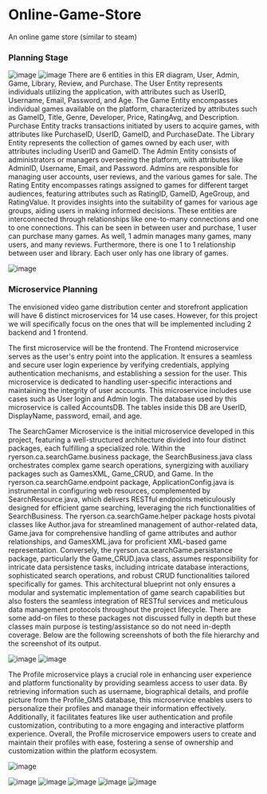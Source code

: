 # Online-Game-Store
An online game store (similar to steam)
### Planning Stage
![image](https://i.postimg.cc/zXXfr11w/usecase.png)
![image](https://i.postimg.cc/dVhthm3L/ER-Diagram.png)
There are 6 entities in this ER diagram, User, Admin, Game, Library, Review, and Purchase.
The User Entity represents individuals utilizing the application, with attributes such as UserID,
Username, Email, Password, and Age. The Game Entity encompasses individual games available
on the platform, characterized by attributes such as GameID, Title, Genre, Developer, Price,
RatingAvg, and Description. Purchase Entity tracks transactions initiated by users to acquire
games, with attributes like PurchaseID, UserID, GameID, and PurchaseDate. The Library Entity
represents the collection of games owned by each user, with attributes including UserID and
GameID. The Admin Entity consists of administrators or managers overseeing the platform, with
attributes like AdminID, Username, Email, and Password. Admins are responsible for managing
user accounts, user reviews, and the various games for sale. The Rating Entity encompasses
ratings assigned to games for different target audiences, featuring attributes such as RatingID,
GameID, AgeGroup, and RatingValue. It provides insights into the suitability of games for
various age groups, aiding users in making informed decisions. These entities are interconnected
through relationships like one-to-many connections and one to one connections. This can be seen
in between user and purchase, 1 user can purchase many games. As well, 1 admin manages many
games, many users, and many reviews. Furthermore, there is one 1 to 1 relationship between user
and library. Each user only has one library of games.


![image](https://i.postimg.cc/gJWYtCDZ/SQL-commands.png)


### Microservice Planning
The envisioned video game distribution center and storefront application will have 6
distinct microservices for 14 use cases. However, for this project we will specifically focus on the
ones that will be implemented including 2 backend and 1 frontend.

The first microservice will be the frontend. The Frontend microservice serves as the
user's entry point into the application. It ensures a seamless and secure user login experience by
verifying credentials, applying authentication mechanisms, and establishing a session for the
user. This microservice is dedicated to handling user-specific interactions and maintaining the
integrity of user accounts. This microservice includes use cases such as User login and Admin
login. The database used by this microservice is called AccountsDB. The tables inside this DB
are UserID, DisplayName, password, email, and age.

The SearchGamer Microservice is the initial microservice developed in this project,
featuring a well-structured architecture divided into four distinct packages, each fulfilling a
specialized role. Within the ryerson.ca.searchGame.business package, the SearchBusiness.java
class orchestrates complex game search operations, synergizing with auxiliary packages such as
GamesXML, Game_CRUD, and Game. In the ryerson.ca.searchGame.endpoint package,
ApplicationConfig.java is instrumental in configuring web resources, complemented by
SearchResource.java, which delivers RESTful endpoints meticulously designed for efficient
game searching, leveraging the rich functionalities of SearchBusiness. The
ryerson.ca.searchGame.helper package hosts pivotal classes like Author.java for streamlined
management of author-related data, Game.java for comprehensive handling of game attributes
and author relationships, and GamesXML.java for proficient XML-based game representation.
Conversely, the ryerson.ca.searchGame.persistance package, particularly the Game_CRUD.java
class, assumes responsibility for intricate data persistence tasks, including intricate database
interactions, sophisticated search operations, and robust CRUD functionalities tailored
specifically for games. This architectural blueprint not only ensures a modular and systematic
implementation of game search capabilities but also fosters the seamless integration of RESTful
services and meticulous data management protocols throughout the project lifecycle. There are
some add-on files to these packages not discussed fully in depth but these classes main purpose
is testing/assistance so do not need in-depth coverage. Below are the following screenshots of
both the file hierarchy and the screenshot of its output.

![image](https://i.postimg.cc/LszSPyp6/search-game.png)
![image](https://i.postimg.cc/LXDMCn5c/search-Game-XMLK.png)



The Profile microservice plays a crucial role in enhancing user experience and platform
functionality by providing seamless access to user data. By retrieving information such as
username, biographical details, and profile picture from the Profile_GMS database, this
microservice enables users to personalize their profiles and manage their information effectively.
Additionally, it facilitates features like user authentication and profile customization,
contributing to a more engaging and interactive platform experience. Overall, the Profile
microservice empowers users to create and maintain their profiles with ease, fostering a sense of
ownership and customization within the platform ecosystem.


![image](https://i.postimg.cc/j2jYGtJL/viewprofile.png)


![image](https://i.postimg.cc/K8j4nhqc/Screenshot-2024-02-05-220405.png)
![image](https://i.postimg.cc/52rygKTB/Screenshot-2024-02-05-220421.png)
![image](https://i.postimg.cc/jjJ5FQYG/Screenshot-2024-02-05-220443.png)
![image](https://i.postimg.cc/0QRQRM8r/Screenshot-2024-02-05-220455.png)
![image](https://i.postimg.cc/XJfvVjJL/Screenshot-2024-02-05-221422.png)

